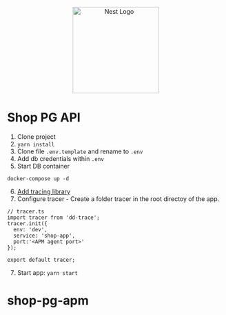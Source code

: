 <p align="center">
  <a href="http://nestjs.com/" target="blank"><img src="https://nestjs.com/img/logo-small.svg" width="200" alt="Nest Logo" /></a>
</p>

# Shop PG API

1. Clone project
2. `yarn install`
3. Clone file `.env.template` and rename to `.env`
4. Add db credentials within `.env`
5. Start DB container

```
docker-compose up -d

```

6. [Add tracing library](https://docs.datadoghq.com/tracing/trace_collection/automatic_instrumentation/dd_libraries/nodejs/)
7. Configure tracer - Create a folder tracer in the root directoy of the app.

```
// tracer.ts
import tracer from 'dd-trace';
tracer.init({
  env: 'dev',
  service: 'shop-app',
  port:'<APM agent port>'
});

export default tracer;
```

7. Start app: `yarn start`
# shop-pg-apm
